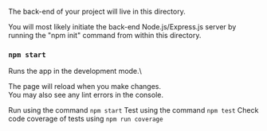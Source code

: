 The back-end of your project will live in this directory.

You will most likely initiate the back-end Node.js/Express.js server by running the "npm init" command from within this directory.

### `npm start`

Runs the app in the development mode.\

The page will reload when you make changes.\
You may also see any lint errors in the console.

Run using the command `npm start`
Test using the command `npm test`
Check code coverage of tests using `npm run coverage`
